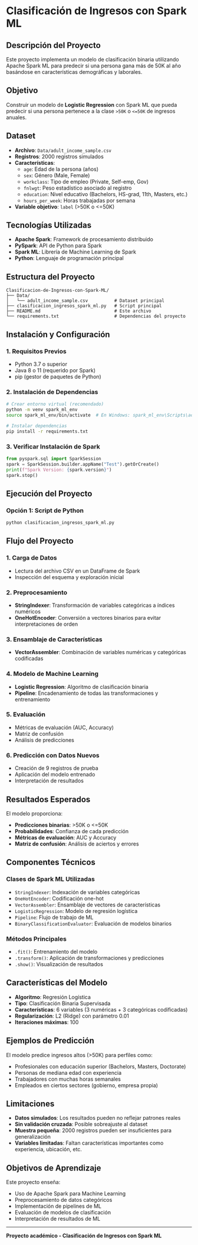# Clasificación de Ingresos con Spark ML

## Descripción del Proyecto

Este proyecto implementa un modelo de clasificación binaria utilizando Apache Spark ML para predecir si una persona gana más de 50K al año basándose en características demográficas y laborales.

## Objetivo

Construir un modelo de **Logistic Regression** con Spark ML que pueda predecir si una persona pertenece a la clase `>50K` o `<=50K` de ingresos anuales.

## Dataset

- **Archivo**: `Data/adult_income_sample.csv`
- **Registros**: 2000 registros simulados
- **Características**:
  - `age`: Edad de la persona (años)
  - `sex`: Género (Male, Female)
  - `workclass`: Tipo de empleo (Private, Self-emp, Gov)
  - `fnlwgt`: Peso estadístico asociado al registro
  - `education`: Nivel educativo (Bachelors, HS-grad, 11th, Masters, etc.)
  - `hours_per_week`: Horas trabajadas por semana
- **Variable objetivo**: `label` (>50K o <=50K)

## Tecnologías Utilizadas

- **Apache Spark**: Framework de procesamiento distribuido
- **PySpark**: API de Python para Spark
- **Spark ML**: Librería de Machine Learning de Spark
- **Python**: Lenguaje de programación principal

## Estructura del Proyecto

```
Clasificacion-de-Ingresos-con-Spark-ML/
├── Data/
│   └── adult_income_sample.csv          # Dataset principal
├── clasificacion_ingresos_spark_ml.py   # Script principal
├── README.md                            # Este archivo
└── requirements.txt                     # Dependencias del proyecto
```

## Instalación y Configuración

### 1. Requisitos Previos

- Python 3.7 o superior
- Java 8 o 11 (requerido por Spark)
- pip (gestor de paquetes de Python)

### 2. Instalación de Dependencias

```bash
# Crear entorno virtual (recomendado)
python -m venv spark_ml_env
source spark_ml_env/bin/activate  # En Windows: spark_ml_env\Scripts\activate

# Instalar dependencias
pip install -r requirements.txt
```

### 3. Verificar Instalación de Spark

```python
from pyspark.sql import SparkSession
spark = SparkSession.builder.appName("Test").getOrCreate()
print(f"Spark Version: {spark.version}")
spark.stop()
```

## Ejecución del Proyecto

### Opción 1: Script de Python

```bash
python clasificacion_ingresos_spark_ml.py
```

## Flujo del Proyecto

### 1. **Carga de Datos**
- Lectura del archivo CSV en un DataFrame de Spark
- Inspección del esquema y exploración inicial

### 2. **Preprocesamiento**
- **StringIndexer**: Transformación de variables categóricas a índices numéricos
- **OneHotEncoder**: Conversión a vectores binarios para evitar interpretaciones de orden

### 3. **Ensamblaje de Características**
- **VectorAssembler**: Combinación de variables numéricas y categóricas codificadas

### 4. **Modelo de Machine Learning**
- **Logistic Regression**: Algoritmo de clasificación binaria
- **Pipeline**: Encadenamiento de todas las transformaciones y entrenamiento

### 5. **Evaluación**
- Métricas de evaluación (AUC, Accuracy)
- Matriz de confusión
- Análisis de predicciones

### 6. **Predicción con Datos Nuevos**
- Creación de 9 registros de prueba
- Aplicación del modelo entrenado
- Interpretación de resultados

## Resultados Esperados

El modelo proporciona:
- **Predicciones binarias**: >50K o <=50K
- **Probabilidades**: Confianza de cada predicción
- **Métricas de evaluación**: AUC y Accuracy
- **Matriz de confusión**: Análisis de aciertos y errores

## Componentes Técnicos

### Clases de Spark ML Utilizadas
- `StringIndexer`: Indexación de variables categóricas
- `OneHotEncoder`: Codificación one-hot
- `VectorAssembler`: Ensamblaje de vectores de características
- `LogisticRegression`: Modelo de regresión logística
- `Pipeline`: Flujo de trabajo de ML
- `BinaryClassificationEvaluator`: Evaluación de modelos binarios

### Métodos Principales
- `.fit()`: Entrenamiento del modelo
- `.transform()`: Aplicación de transformaciones y predicciones
- `.show()`: Visualización de resultados

## Características del Modelo

- **Algoritmo**: Regresión Logística
- **Tipo**: Clasificación Binaria Supervisada
- **Características**: 6 variables (3 numéricas + 3 categóricas codificadas)
- **Regularización**: L2 (Ridge) con parámetro 0.01
- **Iteraciones máximas**: 100

## Ejemplos de Predicción

El modelo predice ingresos altos (>50K) para perfiles como:
- Profesionales con educación superior (Bachelors, Masters, Doctorate)
- Personas de mediana edad con experiencia
- Trabajadores con muchas horas semanales
- Empleados en ciertos sectores (gobierno, empresa propia)

## Limitaciones

- **Datos simulados**: Los resultados pueden no reflejar patrones reales
- **Sin validación cruzada**: Posible sobreajuste al dataset
- **Muestra pequeña**: 2000 registros pueden ser insuficientes para generalización
- **Variables limitadas**: Faltan características importantes como experiencia, ubicación, etc.

## Objetivos de Aprendizaje

Este proyecto enseña:
- Uso de Apache Spark para Machine Learning
- Preprocesamiento de datos categóricos
- Implementación de pipelines de ML
- Evaluación de modelos de clasificación
- Interpretación de resultados de ML

---

**Proyecto académico - Clasificación de Ingresos con Spark ML**


